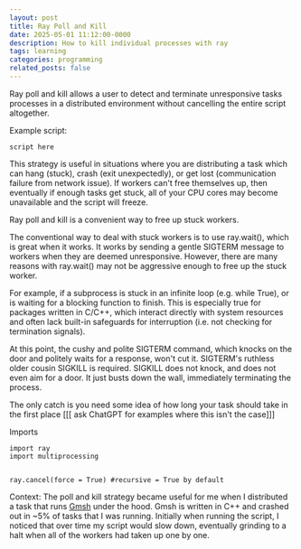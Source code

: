 ```yaml
---
layout: post
title: Ray Poll and Kill
date: 2025-05-01 11:12:00-0000
description: How to kill individual processes with ray
tags: learning
categories: programming
related_posts: false
---
```


Ray poll and kill allows a user to detect and terminate unresponsive tasks processes in a distributed environment without cancelling the entire script altogether.


Example script: 
```
script here
```


This strategy is useful in situations where you are distributing a task which can hang (stuck), crash (exit unexpectedly), or get lost (communication failure from network issue). If workers can't free themselves up, then eventually if enough tasks get stuck, all of your CPU cores may become unavailable and the script will freeze.

Ray poll and kill is a convenient way to free up stuck workers.

The conventional way to deal with stuck workers is to use ray.wait(), which is great when it works. It works by sending a gentle SIGTERM message to workers when they are deemed unresponsive. However, there are many reasons with ray.wait() may not be aggressive enough to free up the stuck worker. 

For example, if a subprocess is stuck in an infinite loop (e.g. while True), or is waiting for a blocking function to finish. This is especially true for packages written in C/C++, which interact directly with system resources and often lack built-in safeguards for interruption (i.e. not checking for termination signals). 

At this point, the cushy and polite SIGTERM command, which knocks on the door and politely waits for a response, won't cut it. SIGTERM's ruthless older cousin SIGKILL is required. SIGKILL does not knock, and does not even aim for a door. It just busts down the wall, immediately terminating the process. 


The only catch is you need some idea of how long your task should take in the first place
[[[ ask ChatGPT for examples where this isn't the case]]]


Imports
```
import ray 
import multiprocessing
```

```

ray.cancel(force = True) #recursive = True by default
```

Context: 
The poll and kill strategy became useful for me when I distributed a task that runs [Gmsh](https://gmsh.info) under the hood. Gmsh is written in C++ and crashed out in ~5% of tasks that I was running. Initially when running the script, I noticed that over time my script would slow down, eventually grinding to a halt when all of the workers had taken up one by one.





